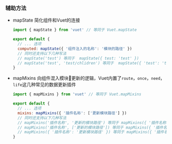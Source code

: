 ### 辅助方法
- mapState 简化组件和Vuet的连接
  ```javascript
  import { mapState } from 'vuet' // 等同于 Vuet.mapState

  export default {
    // ... 选项
    computed: mapState({ '组件注入的名称': '模块的路径' })
    // 同时还支持以下几种写法
    // mapState('test') 等同于  mapState({ test: 'test' })
    // mapState('test', 'test/chlidren') 等同于  mapState({ 'test': 'test/chlidren' })
  }
  ```
- mapMixins 向组件混入模块更新的逻辑，Vuet内置了`route`，`once`，`need`，`life`这几种常见的数据更新插件
  ```javascript
  import { mapMixins } from 'vuet' // 等同于 Vuet.mapMixins

  export default {
    // ... 选项
    mixins: mapMixins({ '插件名称': ['更新模块路径'] })
    // 同时还支持以下几种写法
    // mapMixins('插件名称', '更新的模块路径') 等同于 mapMixins({ '插件名称': ['更新模块路径'] })
    // mapMixins('插件名称', ['更新的模块路径']) 等同于 mapMixins({ '插件名称': ['更新模块路径'] })
    // mapMixins({ '插件名称': '更新模块路径' }) 等同于 mapMixins({ '插件名称': ['更新模块路径'] })
  }
  ```